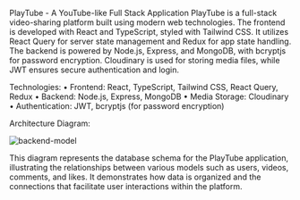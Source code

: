 PlayTube - A YouTube-like Full Stack Application
PlayTube is a full-stack video-sharing platform built using modern web technologies. The frontend is developed with React and TypeScript, styled with Tailwind CSS. It utilizes React Query for server state management and Redux for app state handling. The backend is powered by Node.js, Express, and MongoDB, with bcryptjs for password encryption. Cloudinary is used for storing media files, while JWT ensures secure authentication and login.

Technologies:
• Frontend: React, TypeScript, Tailwind CSS, React Query, Redux
• Backend: Node.js, Express, MongoDB
• Media Storage: Cloudinary
• Authentication: JWT, bcryptjs (for password encryption)

Architecture Diagram: 

![backend-model](https://github.com/user-attachments/assets/4940561e-ee77-4af7-9152-366f02d9b98d)

This diagram represents the database schema for the PlayTube application, illustrating the relationships between various models such as users, videos, comments, and likes. It demonstrates how data is organized and the connections that facilitate user interactions within the platform.
